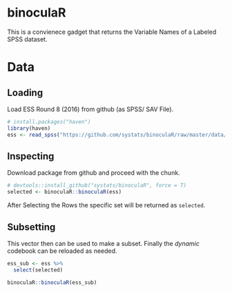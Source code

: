 # binoculaR

This is a convienece gadget that returns the Variable Names of a Labeled SPSS dataset. 

# Data

## Loading 

Load ESS Round 8 (2016) from github (as SPSS/ SAV File).

```r
# install.packages("haven")
library(haven)
ess <- read_spss("https://github.com/systats/binoculaR/raw/master/data/ess_round8.sav")
```

## Inspecting

Download package from github and proceed with the chunk.

```r
# devtools::install_github("systats/binoculaR", force = T)
selected <- binoculaR::binoculaR(ess)
```

After Selecting the Rows the specific set will be returned as `selected`.

## Subsetting

This vector then can be used to make a subset. Finally the *dynamic* codebook can be reloaded as needed. 

```r
ess_sub <- ess %>%
  select(selected)

binoculaR::binoculaR(ess_sub)
```
